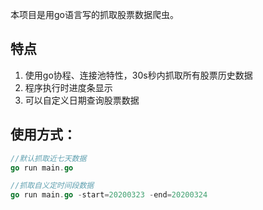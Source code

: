 <p>本项目是用go语言写的抓取股票数据爬虫。</p>

## 特点

1. 使用go协程、连接池特性，30s秒内抓取所有股票历史数据
2. 程序执行时进度条显示
3. 可以自定义日期查询股票数据

## 使用方式：

```go
//默认抓取近七天数据
go run main.go

//抓取自义定时间段数据
go run main.go -start=20200323 -end=20200324
```
